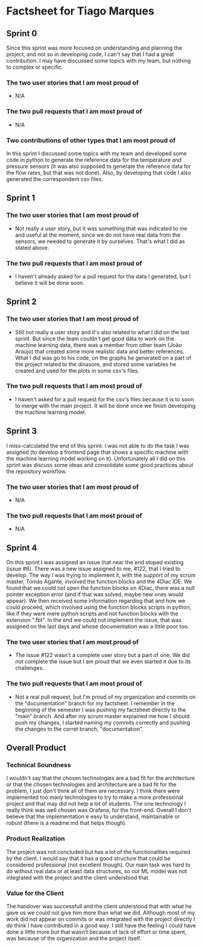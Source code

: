 # Factsheet for Tiago Marques

## Sprint 0

Since this sprint was more focused on understanding and planning the project, and not so in developing code, I can't say that I had a great contribution. I may have discussed some topics with my team, but nothing to complex or specific.


### The two user stories that I am most proud of

 * N/A


### The two pull requests that I am most proud of

 * N/A


### Two contributions of other types that I am most proud of

In this sprint I discussed some topics with my team and developed some code in python to generate the reference data for the temperature and pressure sensors (it was also supposed to generate the reference data for the flow rates, but that was not done). Also, by developing that code I also generated the correspondent csv files.


## Sprint 1

### The two user stories that I am most proud of

 * Not really a user story, but it was something that was indicated to me and useful at the moment, since we do not have real data from the sensors, we needed to generate it by ourselves. That's what I did as stated above.


### The two pull requests that I am most proud of

 * I haven't already asked for a pull request for the data I generated, but I believe it will be done soon.


## Sprint 2

### The two user stories that I am most proud of

 * Still not really a user story and it's also related to what I did on the last sprint. But since the team couldn't get good data to work on the machine learning data, there was a member from other team (João Araújo) that created some more realistic data and better references. What I did was go to his code, on the graphs he generated on a part of the project related to the dinasore, and stored some variables he created and used for the plots in some csv's files.


### The two pull requests that I am most proud of

 * I haven't asked for a pull request for the csv's files because it is to soon to merge with the main project. It will be done once we finish developing the machine learning model.


## Sprint 3

I miss-calculated the end of this sprint. I was not able to do the task I was assigned (to develop a frontend page that shows a specific machine with the machine learning model working on it). Unfortunately all I did on this sprint was discuss some ideas and consolidate some good practices about the repository workflow.

### The two user stories that I am most proud of

 * N/A


### The two pull requests that I am most proud of

 * N/A


## Sprint 4

On this sprint I was assigned an issue that near the end stoped existing (issue #8). There was a new issue assigned to me, #122, that I tried to develop. The way I was trying to implement it, with the support of my scrum master, Tomás Agante, involved the function blocks and the 4Diac IDE. We found that we could not open the function blocks on 4Diac, there was a null pointer exception error (and if that was solved, maybe new ones would appear). We then received some information regarding that and how we could proceed, which involved using the function blocks scripts in python, like if they were mere python scripts and not function blocks with the extension ".fbt". In the end we could not implement the issue, that was assigned on the last days and whose documentation was a little poor too.

### The two user stories that I am most proud of

 * The issue #122 wasn't a complete user story but a part of one. We did not complete the issue but I am proud that we even started it due to its challenges.


### The two pull requests that I am most proud of

 * Not a real pull request, but I'm proud of my organization and commits on the "documentation" branch for my factsheet. I remember in the beginning of the semester I was pushing my factsheet directly to the "main" branch. And after my scrum master explained me how I should push my changes, I started naming my commits correctly and pushing the changes to the corret branch, "documentation".


## Overall Product

### Technical Soundness

I wouldn't say that the chosen technologies are a bad fit for the architecture or that the chosen technologies and architecture are a bad fit for the problem, I just don't think all of them are necessary. I think there were implemented too many technologies to try to make a more professional project and that may did not help a lot of students. The one technology I really think was well chosen was Grafana, for the front-end. Overall I don't believe that the implementation e easy to understand, maintainable or robust (there is a readme.md that helps though).


### Product Realization

The project was not concluded but has a lot of the functionalities required by the client. I would say that it has a good structure that could be considered professional (not excellent though). Our main task was hard to do without real data or at least data structures, so our ML model was not integrated with the project and the client understood that.


### Value for the Client

The handover was successfull and the client understood that with what he gave us we could not give him more than what we did. Although most of my work did not appear on commits or was integrated with the project directly I do think I have contributed in a good way. I still have the feeling I could have done a little more but that wasn't because of lack of effort or time spent, was because of the organization and the project itself.
